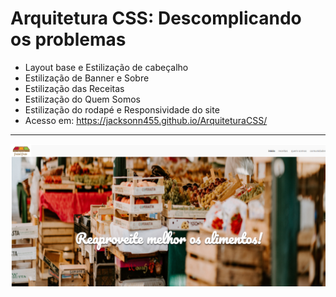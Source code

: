 Arquitetura CSS: Descomplicando os problemas
===============================================

- Layout base e Estilização de cabeçalho
- Estilização de Banner e Sobre
- Estilização das Receitas
- Estilização do Quem Somos
- Estilização do rodapé e Responsividade do site
- Acesso em: https://jacksonn455.github.io/ArquiteturaCSS/

--------------------
 ![](https://github.com/jacksonn455/ArquiteturaCSS/blob/master/imagem.png)
